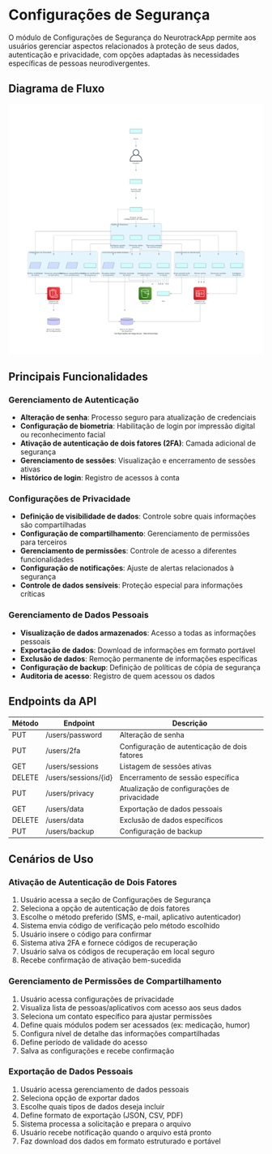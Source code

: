 # Configurações de Segurança

O módulo de Configurações de Segurança do NeurotrackApp permite aos usuários gerenciar aspectos relacionados à proteção de seus dados, autenticação e privacidade, com opções adaptadas às necessidades específicas de pessoas neurodivergentes.

## Diagrama de Fluxo

![Configurações de Segurança](/assets/images/configuracoes_seguranca_consolidado.png)

## Principais Funcionalidades

### Gerenciamento de Autenticação
- **Alteração de senha**: Processo seguro para atualização de credenciais
- **Configuração de biometria**: Habilitação de login por impressão digital ou reconhecimento facial
- **Ativação de autenticação de dois fatores (2FA)**: Camada adicional de segurança
- **Gerenciamento de sessões**: Visualização e encerramento de sessões ativas
- **Histórico de login**: Registro de acessos à conta

### Configurações de Privacidade
- **Definição de visibilidade de dados**: Controle sobre quais informações são compartilhadas
- **Configuração de compartilhamento**: Gerenciamento de permissões para terceiros
- **Gerenciamento de permissões**: Controle de acesso a diferentes funcionalidades
- **Configuração de notificações**: Ajuste de alertas relacionados à segurança
- **Controle de dados sensíveis**: Proteção especial para informações críticas

### Gerenciamento de Dados Pessoais
- **Visualização de dados armazenados**: Acesso a todas as informações pessoais
- **Exportação de dados**: Download de informações em formato portável
- **Exclusão de dados**: Remoção permanente de informações específicas
- **Configuração de backup**: Definição de políticas de cópia de segurança
- **Auditoria de acesso**: Registro de quem acessou os dados

## Endpoints da API

| Método | Endpoint | Descrição |
|--------|----------|-----------|
| PUT | /users/password | Alteração de senha |
| PUT | /users/2fa | Configuração de autenticação de dois fatores |
| GET | /users/sessions | Listagem de sessões ativas |
| DELETE | /users/sessions/{id} | Encerramento de sessão específica |
| PUT | /users/privacy | Atualização de configurações de privacidade |
| GET | /users/data | Exportação de dados pessoais |
| DELETE | /users/data | Exclusão de dados específicos |
| PUT | /users/backup | Configuração de backup |

## Cenários de Uso

### Ativação de Autenticação de Dois Fatores
1. Usuário acessa a seção de Configurações de Segurança
2. Seleciona a opção de autenticação de dois fatores
3. Escolhe o método preferido (SMS, e-mail, aplicativo autenticador)
4. Sistema envia código de verificação pelo método escolhido
5. Usuário insere o código para confirmar
6. Sistema ativa 2FA e fornece códigos de recuperação
7. Usuário salva os códigos de recuperação em local seguro
8. Recebe confirmação de ativação bem-sucedida

### Gerenciamento de Permissões de Compartilhamento
1. Usuário acessa configurações de privacidade
2. Visualiza lista de pessoas/aplicativos com acesso aos seus dados
3. Seleciona um contato específico para ajustar permissões
4. Define quais módulos podem ser acessados (ex: medicação, humor)
5. Configura nível de detalhe das informações compartilhadas
6. Define período de validade do acesso
7. Salva as configurações e recebe confirmação

### Exportação de Dados Pessoais
1. Usuário acessa gerenciamento de dados pessoais
2. Seleciona opção de exportar dados
3. Escolhe quais tipos de dados deseja incluir
4. Define formato de exportação (JSON, CSV, PDF)
5. Sistema processa a solicitação e prepara o arquivo
6. Usuário recebe notificação quando o arquivo está pronto
7. Faz download dos dados em formato estruturado e portável
